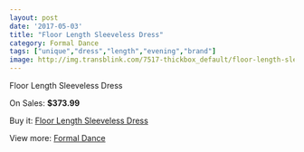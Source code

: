 ```yaml
---
layout: post
date: '2017-05-03'
title: "Floor Length Sleeveless Dress"
category: Formal Dance
tags: ["unique","dress","length","evening","brand"]
image: http://img.transblink.com/7517-thickbox_default/floor-length-sleeveless-dress.jpg
---
```

Floor Length Sleeveless Dress

On Sales: **$373.99**
<a href="https://www.transblink.com/en/formal-dance/2434-floor-length-sleeveless-dress.html"><amp-img layout="responsive" width="600" height="600" src="//img.transblink.com/7517-thickbox_default/floor-length-sleeveless-dress.jpg" alt="Floor Length Sleeveless Dress 0" /></a>
<a href="https://www.transblink.com/en/formal-dance/2434-floor-length-sleeveless-dress.html"><amp-img layout="responsive" width="600" height="600" src="//img.transblink.com/7518-thickbox_default/floor-length-sleeveless-dress.jpg" alt="Floor Length Sleeveless Dress 1" /></a>

Buy it: [Floor Length Sleeveless Dress](https://www.transblink.com/en/formal-dance/2434-floor-length-sleeveless-dress.html "Floor Length Sleeveless Dress")

View more: [Formal Dance](https://www.transblink.com/en/6-formal-dance "Formal Dance")